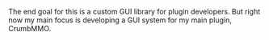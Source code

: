 The end goal for this is a custom GUI library for plugin developers. But right now my main focus is developing a GUI system for my main plugin, CrumbMMO.

